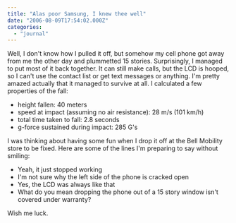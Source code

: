 ```yaml
---
title: "Alas poor Samsung, I knew thee well"
date: "2006-08-09T17:54:02.000Z"
categories: 
  - "journal"
---
```


Well, I don't know how I pulled it off, but somehow my cell phone got away from me the other day and plummetted 15 stories. Surprisingly, I managed to put most of it back together. It can still make calls, but the LCD is hooped, so I can't use the contact list or get text messages or anything. I'm pretty amazed actually that it managed to survive at all. I calculated a few properties of the fall:

- height fallen: 40 meters
- speed at impact (assuming no air resistance): 28 m/s (101 km/h)
- total time taken to fall: 2.8 seconds
- g-force sustained during impact: 285 G's

I was thinking about having some fun when I drop it off at the Bell Mobility store to be fixed. Here are some of the lines I'm preparing to say without smiling:

- Yeah, it just stopped working
- I'm not sure why the left side of the phone is cracked open
- Yes, the LCD was always like that
- What do you mean dropping the phone out of a 15 story window isn't covered under warranty?

Wish me luck.
